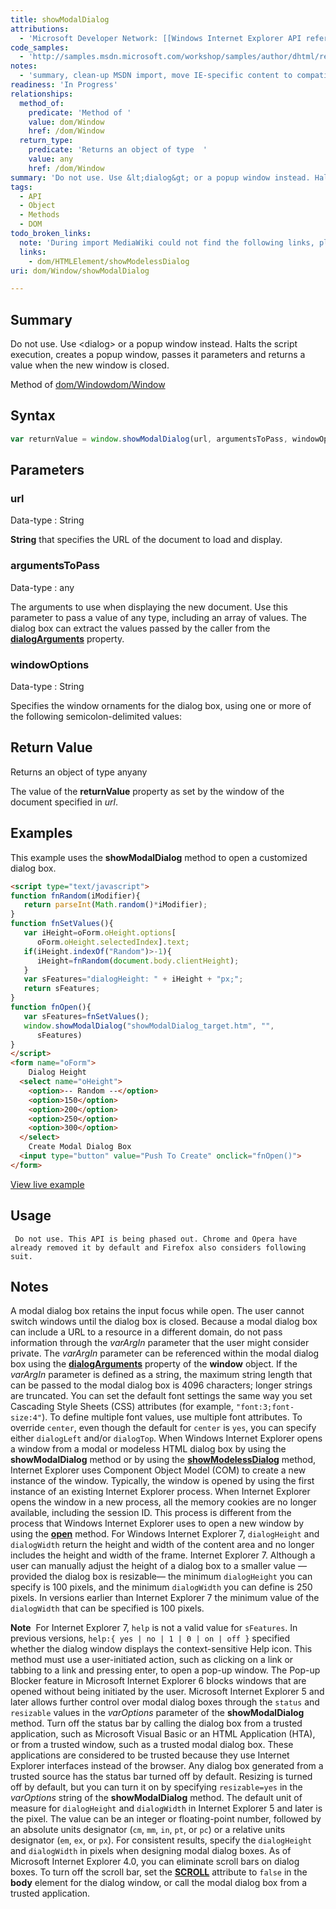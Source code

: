 ```yaml
---
title: showModalDialog
attributions:
  - 'Microsoft Developer Network: [[Windows Internet Explorer API reference](http://msdn.microsoft.com/en-us/library/ie/hh828809%28v=vs.85%29.aspx) Article]'
code_samples:
  - 'http://samples.msdn.microsoft.com/workshop/samples/author/dhtml/refs/showModalDialog2.htm'
notes:
  - 'summary, clean-up MSDN import, move IE-specific content to compatibility'
readiness: 'In Progress'
relationships:
  method_of:
    predicate: 'Method of '
    value: dom/Window
    href: /dom/Window
  return_type:
    predicate: 'Returns an object of type  '
    value: any
    href: /dom/Window
summary: 'Do not use. Use &lt;dialog&gt; or a popup window instead. Halts the script execution, creates a popup window, passes it parameters and returns a value when the new window is closed.'
tags:
  - API
  - Object
  - Methods
  - DOM
todo_broken_links:
  note: 'During import MediaWiki could not find the following links, please fix and adjust this list.'
  links:
    - dom/HTMLElement/showModelessDialog
uri: dom/Window/showModalDialog

---
```

## <span>Summary</span>

Do not use. Use &lt;dialog&gt; or a popup window instead. Halts the script execution, creates a popup window, passes it parameters and returns a value when the new window is closed.

Method of [dom/Window](/dom/Window)[dom/Window](/dom/Window)

## <span>Syntax</span>

``` js
var returnValue = window.showModalDialog(url, argumentsToPass, windowOptions);
```

## <span>Parameters</span>

### <span>url</span>

 Data-type
:   String

**String** that specifies the URL of the document to load and display.

### <span>argumentsToPass</span>

 Data-type
:   any

 The arguments to use when displaying the new document. Use this parameter to pass a value of any type, including an array of values. The dialog box can extract the values passed by the caller from the [**dialogArguments**](/dom/WindowModal/dialogArguments) property.

### <span>windowOptions</span>

 Data-type
:   String

 Specifies the window ornaments for the dialog box, using one or more of the following semicolon-delimited values:

## <span>Return Value</span>

Returns an object of type anyany

The value of the **returnValue** property as set by the window of the document specified in *url*.

## <span>Examples</span>

This example uses the **showModalDialog** method to open a customized dialog box.

``` html
<script type="text/javascript">
function fnRandom(iModifier){
   return parseInt(Math.random()*iModifier);
}
function fnSetValues(){
   var iHeight=oForm.oHeight.options[
      oForm.oHeight.selectedIndex].text;
   if(iHeight.indexOf("Random")>-1){
      iHeight=fnRandom(document.body.clientHeight);
   }
   var sFeatures="dialogHeight: " + iHeight + "px;";
   return sFeatures;
}
function fnOpen(){
   var sFeatures=fnSetValues();
   window.showModalDialog("showModalDialog_target.htm", "",
      sFeatures)
}
</script>
<form name="oForm">
    Dialog Height
  <select name="oHeight">
    <option>-- Random --</option>
    <option>150</option>
    <option>200</option>
    <option>250</option>
    <option>300</option>
  </select>
    Create Modal Dialog Box
  <input type="button" value="Push To Create" onclick="fnOpen()">
</form>
```

[View live example](http://samples.msdn.microsoft.com/workshop/samples/author/dhtml/refs/showModalDialog2.htm)

## <span>Usage</span>

     Do not use. This API is being phased out. Chrome and Opera have already removed it by default and Firefox also considers following suit.

## <span>Notes</span>

A modal dialog box retains the input focus while open. The user cannot switch windows until the dialog box is closed. Because a modal dialog box can include a URL to a resource in a different domain, do not pass information through the *varArgIn* parameter that the user might consider private. The *varArgIn* parameter can be referenced within the modal dialog box using the [**dialogArguments**](/dom/WindowModal/dialogArguments) property of the **window** object. If the *varArgIn* parameter is defined as a string, the maximum string length that can be passed to the modal dialog box is 4096 characters; longer strings are truncated. You can set the default font settings the same way you set Cascading Style Sheets (CSS) attributes (for example, `"font:3;font-size:4"`). To define multiple font values, use multiple font attributes. To override `center`, even though the default for `center` is `yes`, you can specify either `dialogLeft` and/or `dialogTop`. When Windows Internet Explorer opens a window from a modal or modeless HTML dialog box by using the **showModalDialog** method or by using the [**showModelessDialog**](/w/index.php?title=dom/HTMLElement/showModelessDialog&action=edit&redlink=1) method, Internet Explorer uses Component Object Model (COM) to create a new instance of the window. Typically, the window is opened by using the first instance of an existing Internet Explorer process. When Internet Explorer opens the window in a new process, all the memory cookies are no longer available, including the session ID. This process is different from the process that Windows Internet Explorer uses to open a new window by using the [**open**](/dom/Window/open) method. For Windows Internet Explorer 7, `dialogHeight` and `dialogWidth` return the height and width of the content area and no longer includes the height and width of the frame. Internet Explorer 7. Although a user can manually adjust the height of a dialog box to a smaller value —provided the dialog box is resizable— the minimum `dialogHeight` you can specify is 100 pixels, and the minimum `dialogWidth` you can define is 250 pixels. In versions earlier than Internet Explorer 7 the minimum value of the `dialogWidth` that can be specified is 100 pixels.

**Note**  For Internet Explorer 7, `help` is not a valid value for `sFeatures`. In previous versions, `help:{ yes | no | 1 | 0 | on | off }` specified whether the dialog window displays the context-sensitive Help icon. This method must use a user-initiated action, such as clicking on a link or tabbing to a link and pressing enter, to open a pop-up window. The Pop-up Blocker feature in Microsoft Internet Explorer 6 blocks windows that are opened without being initiated by the user. Microsoft Internet Explorer 5 and later allows further control over modal dialog boxes through the `status` and `resizable` values in the *varOptions* parameter of the **showModalDialog** method. Turn off the status bar by calling the dialog box from a trusted application, such as Microsoft Visual Basic or an HTML Application (HTA), or from a trusted window, such as a trusted modal dialog box. These applications are considered to be trusted because they use Internet Explorer interfaces instead of the browser. Any dialog box generated from a trusted source has the status bar turned off by default. Resizing is turned off by default, but you can turn it on by specifying `resizable=yes` in the *varOptions* string of the **showModalDialog** method. The default unit of measure for `dialogHeight` and `dialogWidth` in Internet Explorer 5 and later is the pixel. The value can be an integer or floating-point number, followed by an absolute units designator (`cm`, `mm`, `in`, `pt`, or `pc`) or a relative units designator (`em`, `ex`, or `px`). For consistent results, specify the `dialogHeight` and `dialogWidth` in pixels when designing modal dialog boxes. As of Microsoft Internet Explorer 4.0, you can eliminate scroll bars on dialog boxes. To turn off the scroll bar, set the [**SCROLL**](/html/attributes/scroll) attribute to `false` in the **body** element for the dialog window, or call the modal dialog box from a trusted application.